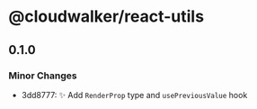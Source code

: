 # @cloudwalker/react-utils

## 0.1.0

### Minor Changes

- 3dd8777: ✨ Add `RenderProp` type and `usePreviousValue` hook

